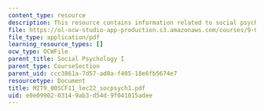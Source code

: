 ```yaml
---
content_type: resource
description: This resource contains information related to social psychology.
file: https://ol-ocw-studio-app-production.s3.amazonaws.com/courses/9-00sc-introduction-to-psychology-fall-2011/e0e0990203149ab3d54d9f041015adee_MIT9_00SCF11_lec22_socpsych1.pdf
file_type: application/pdf
learning_resource_types: []
ocw_type: OCWFile
parent_title: Social Psychology I
parent_type: CourseSection
parent_uid: ccc3861a-7d57-ad0a-f405-18e6fb5674e7
resourcetype: Document
title: MIT9_00SCF11_lec22_socpsych1.pdf
uid: e0e09902-0314-9ab3-d54d-9f041015adee
---
```

